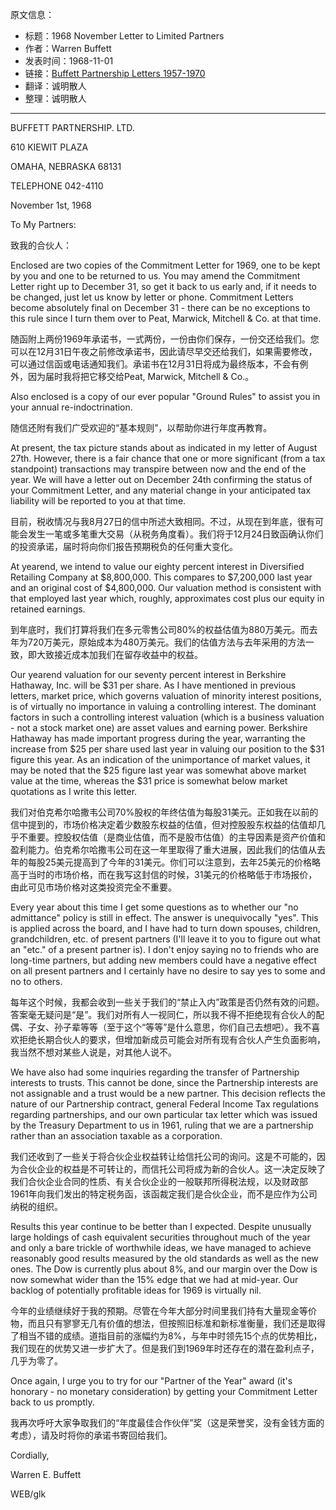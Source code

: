 原文信息：

- 标题：1968 November Letter to Limited Partners
- 作者：Warren Buffett
- 发表时间：1968-11-01
- 链接：[Buffett Partnership Letters 1957-1970](https://theoraclesclassroom.com/wp-content/uploads/2020/05/Buffett-Partnership-Letters-1957-1970-High-Quality.pdf)
- 翻译：诚明散人
- 整理：诚明散人
---

BUFFETT PARTNERSHIP. LTD. 

610 KIEWIT PLAZA 

OMAHA, NEBRASKA 68131 

TELEPHONE 042-4110

November 1st, 1968

To My Partners:

致我的合伙人：  

Enclosed are two copies of the Commitment Letter for 1969, one to be kept by you and one to be returned to us. You may amend the Commitment Letter right up to December 31, so get it back to us early and, if it needs to be changed, just let us know by letter or phone. Commitment Letters become absolutely final on December 31 - there can be no exceptions to this rule since I turn them over to Peat, Marwick, Mitchell & Co. at that time.

随函附上两份1969年承诺书，一式两份，一份由你们保存，一份交还给我们。您可以在12月31日午夜之前修改承诺书，因此请尽早交还给我们，如果需要修改，可以通过信函或电话通知我们。承诺书在12月31日将成为最终版本，不会有例外，因为届时我将把它移交给Peat, Marwick, Mitchell & Co.。  

Also enclosed is a copy of our ever popular "Ground Rules" to assist you in your annual re-indoctrination.

随信还附有我们广受欢迎的“基本规则”，以帮助你进行年度再教育。  

At present, the tax picture stands about as indicated in my letter of August 27th. However, there is a fair chance that one or more significant (from a tax standpoint) transactions may transpire between now and the end of the year. We will have a letter out on December 24th confirming the status of your Commitment Letter, and any material change in your anticipated tax liability will be reported to you at that time.

目前，税收情况与我8月27日的信中所述大致相同。不过，从现在到年底，很有可能会发生一笔或多笔重大交易（从税务角度看）。我们将于12月24日致函确认你们的投资承诺，届时将向你们报告预期税负的任何重大变化。  

At yearend, we intend to value our eighty percent interest in Diversified Retailing Company at $8,800,000. This compares to $7,200,000 last year and an original cost of $4,800,000. Our valuation method is consistent with that employed last year which, roughly, approximates cost plus our equity in retained earnings.

到年底时，我们打算将我们在多元零售公司80%的权益估值为880万美元。而去年为720万美元，原始成本为480万美元。我们的估值方法与去年采用的方法一致，即大致接近成本加我们在留存收益中的权益。  

Our yearend valuation for our seventy percent interest in Berkshire Hathaway, Inc. will be $31 per share. As I have mentioned in previous letters, market price, which governs valuation of minority interest positions, is of virtually no importance in valuing a controlling interest. The dominant factors in such a controlling interest valuation (which is a business valuation - not a stock market one) are asset values and earning power. Berkshire Hathaway has made important progress during the year, warranting the increase from $25 per share used last year in valuing our position to the $31 figure this year. As an indication of the unimportance of market values, it may be noted that the $25 figure last year was somewhat above market value at the time, whereas the $31 price is somewhat below market quotations as I write this letter.

我们对伯克希尔哈撒韦公司70%股权的年终估值为每股31美元。正如我在以前的信中提到的，市场价格决定着少数股东权益的估值，但对控股股东权益的估值却几乎不重要。控股权估值（是商业估值，而不是股市估值）的主导因素是资产价值和盈利能力。伯克希尔哈撒韦公司在这一年里取得了重大进展，因此我们的估值从去年的每股25美元提高到了今年的31美元。你们可以注意到，去年25美元的价格略高于当时的市场价格，而在我写这封信的时候，31美元的价格略低于市场报价，由此可见市场价格对这类投资完全不重要。 

Every year about this time I get some questions as to whether our "no admittance" policy is still in effect. The answer is unequivocally "yes". This is applied across the board, and I have had to turn down spouses, children, grandchildren, etc. of present partners (I'll leave it to you to figure out what an "etc." of a present partner is). I don't enjoy saying no to friends who are long-time partners, but adding new members could have a negative effect on all present partners and I certainly have no desire to say yes to some and no to others.

每年这个时候，我都会收到一些关于我们的“禁止入内”政策是否仍然有效的问题。答案毫无疑问是“是”。我们对所有人一视同仁，所以我不得不拒绝现有合伙人的配偶、子女、孙子辈等等（至于这个“等等”是什么意思，你们自己去想吧）。我不喜欢拒绝长期合伙人的要求，但增加新成员可能会对所有现有合伙人产生负面影响，我当然不想对某些人说是，对其他人说不。  

We have also had some inquiries regarding the transfer of Partnership interests to trusts. This cannot be done, since the Partnership interests are not assignable and a trust would be a new partner. This decision reflects the nature of our Partnership contract, general Federal Income Tax regulations regarding partnerships, and our own particular tax letter which was issued by the Treasury Department to us in 1961, ruling that we are a partnership rather than an association taxable as a corporation.

我们还收到了一些关于将合伙企业权益转让给信托公司的询问。这是不可能的，因为合伙企业的权益是不可转让的，而信托公司将成为新的合伙人。这一决定反映了我们合伙企业合同的性质、有关合伙企业的一般联邦所得税法规，以及财政部1961年向我们发出的特定税务函，该函裁定我们是合伙企业，而不是应作为公司纳税的组织。  

Results this year continue to be better than I expected. Despite unusually large holdings of cash equivalent securities throughout much of the year and only a bare trickle of worthwhile ideas, we have managed to achieve reasonably good results measured by the old standards as well as the new ones. The Dow is currently plus about 8%, and our margin over the Dow is now somewhat wider than the 15% edge that we had at mid-year. Our backlog of potentially profitable ideas for 1969 is virtually nil.

今年的业绩继续好于我的预期。尽管在今年大部分时间里我们持有大量现金等价物，而且只有寥寥无几有价值的想法，但按照旧标准和新标准衡量，我们还是取得了相当不错的成绩。道指目前的涨幅约为8%，与年中时领先15个点的优势相比，我们现在的优势又进一步扩大了。但是我们到1969年时还存在的潜在盈利点子，几乎为零了。  

Once again, I urge you to try for our "Partner of the Year" award (it's honorary - no monetary consideration) by getting your Commitment Letter back to us promptly.

我再次呼吁大家争取我们的“年度最佳合作伙伴”奖（这是荣誉奖，没有金钱方面的考虑），请及时将你的承诺书寄回给我们。  

Cordially, 

Warren E. Buffett 

WEB/glk